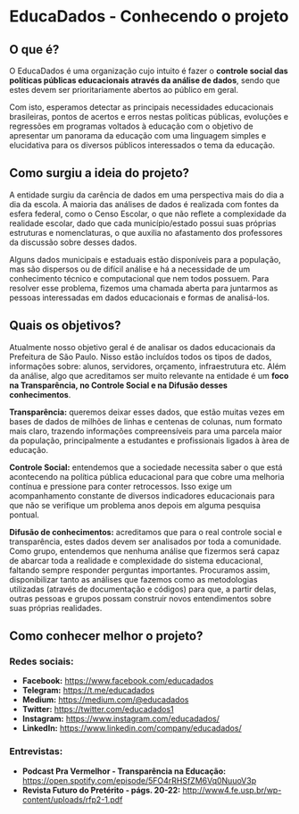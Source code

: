 # EducaDados - Conhecendo o projeto

## O que é?
O EducaDados é uma organização cujo intuito é fazer o **controle social das políticas públicas educacionais através da análise de dados**, sendo que estes devem ser prioritariamente abertos ao público em geral.

Com isto, esperamos detectar as principais necessidades educacionais brasileiras, pontos de acertos e erros nestas políticas públicas, evoluções e regressões em programas voltados à educação com o objetivo de apresentar um panorama da educação com uma linguagem simples e elucidativa para os diversos públicos interessados o tema da educação.	

## Como surgiu a ideia do projeto?
A entidade surgiu da carência de dados em uma perspectiva mais do dia a dia da escola. A maioria das análises de dados é realizada com fontes da esfera federal, como o Censo Escolar, o que não reflete a complexidade da realidade escolar, dado que cada município/estado possui suas próprias estruturas e nomenclaturas, o que auxilia no afastamento dos professores da discussão sobre desses dados.

Alguns dados municipais e estaduais estão disponíveis para a população, mas são dispersos ou de difícil análise e há a necessidade de um conhecimento técnico e computacional que nem todos possuem. Para resolver esse problema, fizemos uma chamada aberta para juntarmos as pessoas interessadas em dados educacionais e formas de analisá-los.

## Quais os objetivos?
Atualmente nosso objetivo geral é de analisar os dados educacionais da Prefeitura de São Paulo. Nisso estão incluídos todos os tipos de dados, informações sobre: alunos, servidores, orçamento, infraestrutura etc. Além da análise, algo que acreditamos ser muito relevante na entidade é um **foco na Transparência, no Controle Social e na Difusão desses conhecimentos**.
 
**Transparência:** queremos deixar esses dados, que estão muitas vezes em bases de dados de milhões de linhas e centenas de colunas, num formato mais claro, trazendo informações compreensíveis para uma parcela maior da população, principalmente a estudantes e profissionais ligados à àrea de educação.

**Controle Social:** entendemos que a sociedade necessita saber o que está acontecendo na política pública educacional para que cobre uma melhoria contínua e pressione para conter retrocessos. Isso exige um acompanhamento constante de diversos indicadores educacionais para que não se verifique um problema anos depois em alguma pesquisa pontual.

**Difusão de conhecimentos:** acreditamos que para o real controle social e transparência, estes dados devem ser analisados por toda a comunidade. Como grupo, entendemos que nenhuma análise que fizermos será capaz de abarcar toda a realidade e complexidade do sistema educacional, faltando sempre responder perguntas importantes. Procuramos assim, disponibilizar tanto as análises que fazemos como as metodologias utilizadas (através de documentação e códigos) para que, a partir delas, outras pessoas e grupos possam construir novos entendimentos sobre suas próprias realidades.

## Como conhecer melhor o projeto?

### Redes sociais:
* **Facebook:** https://www.facebook.com/educadados
* **Telegram:** https://t.me/educadados
* **Medium:** https://medium.com/@educadados
* **Twitter:** https://twitter.com/educadados1
* **Instagram:** https://www.instagram.com/educadados/
* **LinkedIn:** https://www.linkedin.com/company/educadados/

### Entrevistas:
* **Podcast Pra Vermelhor - Transparência na Educação:** https://open.spotify.com/episode/5FO4rRHSfZM6Vq0NuuoV3p
* **Revista Futuro do Pretérito - págs. 20-22:** http://www4.fe.usp.br/wp-content/uploads/rfp2-1.pdf

